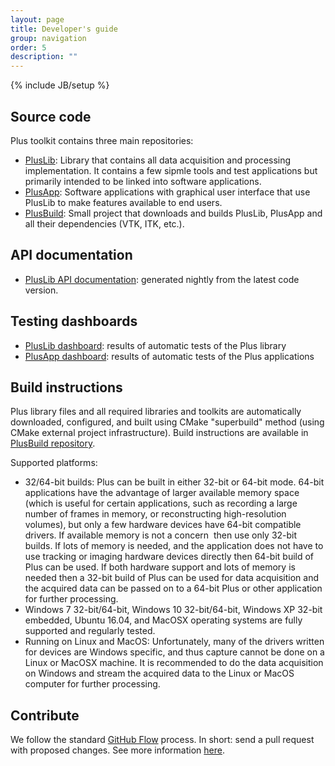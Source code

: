 ```yaml
---
layout: page
title: Developer's guide
group: navigation
order: 5
description: ""
---
```

{% include JB/setup %}

Source code
-----------

Plus toolkit contains three main repositories:
- [PlusLib](https://github.com/PlusToolkit/PlusLib/): Library that contains all data acquisition and processing implementation. It contains a few sipmle tools and test applications but primarily intended to be linked into software applications.
- [PlusApp](https://github.com/PlusToolkit/PlusApp/): Software applications with graphical user interface that use PlusLib to make features available to end users.
- [PlusBuild](https://github.com/PlusToolkit/PlusBuild/): Small project that downloads and builds PlusLib, PlusApp and all their dependencies (VTK, ITK, etc.).

API documentation
-----------------

- <a href="http://perk-software.cs.queensu.ca/plus/doc/nightly/dev/">PlusLib API documentation</a>: generated nightly from the latest code version.

Testing dashboards
------------------

- [PlusLib dashboard](http://perkdata.cs.queensu.ca/CDash/index.php?project=PlusLib): results of automatic tests of the Plus library
- [PlusApp dashboard](http://perkdata.cs.queensu.ca/CDash/index.php?project=PlusApp): results of automatic tests of the Plus applications

Build instructions
------------------

Plus library files and all required libraries and toolkits are automatically downloaded, configured, and built using CMake "superbuild" method (using CMake external project infrastructure). Build instructions are available in [PlusBuild repository](https://github.com/PlusToolkit/PlusBuild/blob/master/README.md).

Supported platforms:
- 32/64-bit builds: Plus can be built in either 32-bit or 64-bit mode. 64-bit applications have the advantage of larger available memory space (which is useful for certain applications, such as recording a large number of frames in memory, or reconstructing high-resolution volumes), but only a few hardware devices have 64-bit compatible drivers. If available memory is not a concern &nbsp;then use only 32-bit builds. If lots of memory is needed, and the application does not have to use tracking or imaging hardware devices directly then 64-bit build of Plus can be used. If both hardware support and lots of memory is needed then a 32-bit build of Plus can be used for data acquisition and the acquired data can be passed on to a 64-bit Plus or other application for further processing.
- Windows 7 32-bit/64-bit, Windows 10 32-bit/64-bit, Windows XP 32-bit embedded, Ubuntu 16.04, and MacOSX operating systems are fully supported and regularly tested.
- Running on Linux and MacOS: Unfortunately, many of the drivers written for devices are Windows specific, and thus capture cannot be done on a Linux or MacOSX machine. It is recommended to do the data acquisition on Windows and stream the acquired data to the Linux or MacOS computer for further processing.

Contribute
----------

We follow the standard [GitHub Flow](https://guides.github.com/introduction/flow/) process. In short: send a pull request with proposed changes. See more information [here](https://github.com/PlusToolkit/PlusBuild/blob/master/CONTRIBUTING.md).
